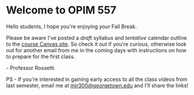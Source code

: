 # Welcome to OPIM 557

Hello students, I hope you're enjoying your Fall Break.

Please be aware I've posted a *draft* syllabus and *tentative* calendar outline to the [course Canvas site](https://georgetown.instructure.com/courses/65741). So check it out if you're curious, otherwise look out for another email from me in the coming days with instructions on how to prepare for the first class.

\- Professor Rossetti

PS - If you're interested in gaining early access to all the class videos from last semester, email me at mjr300@georgetown.edu and I'll share the links!
